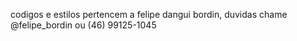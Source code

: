 codigos e estilos pertencem a felipe dangui bordin, duvidas chame @felipe_bordin ou (46) 99125-1045
